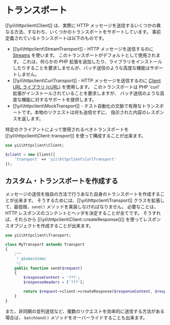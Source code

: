 トランスポート
==============

[[\yii\httpclient\Client]] は、実際に HTTP メッセージを送信するいくつかの異なる方法、すなわち、いくつかのトランスポートをサポートしています。
事前定義されているトランスポートは以下のものです。

 - [[\yii\httpclient\StreamTransport]] - HTTP メッセージを送信するのに [Streams](http://php.net/manual/ja/book.stream.php) を使います。
   このトランスポートがデフォルトとして使用されます。
   これは、何らかの PHP 拡張を追加したり、ライブラリをインストールしたりすることを要求しませんが、バッチ送信のような高度な機能はサポートしません。
 - [[\yii\httpclient\CurlTransport]] - HTTP メッセージを送信するのに [Client URL ライブラリ (cURL)](http://php.net/manual/ja/book.curl.php) を使用します。
   このトランスポートは PHP 'curl' 拡張がインストールされていることを要求しますが、
   バッチ送信のような高度な機能に対するサポートを提供します。
 - [[\yii\httpclient\MockTransport]] - テスト自動化の文脈で有用なトランスポートです。本物のリクエストは何も送信せずに、
   指示された内容のレスポンスを返します。

特定のクライアントによって使用されるべきトランスポートを [[\yii\httpclient\Client::transport]] を使って構成することが出来ます。

```php
use yii\httpclient\Client;

$client = new Client([
    'transport' => 'yii\httpclient\CurlTransport'
]);
```


## カスタム・トランスポートを作成する

メッセージの送信を独自の方法で行うあなた自身のトランスポートを作成することが出来ます。
そうするためには、[[\yii\httpclient\Transport]] クラスを拡張して、最低限、`send()` メソッドを実装しなければなりません。
必要なことは、HTTP レスポンスのコンテントとヘッダを決定することが全てです。
そうすれば、それらから [[\yii\httpclient\Client::createResponse()]] を使ってレスポンスオブジェクトを作成することが出来ます。

```php
use yii\httpclient\Transport;

class MyTransport extends Transport
{
    /**
     * @inheritdoc
     */
    public function send($request)
    {
        $responseContent = '???';
        $responseHeaders = ['???'];

        return $request->client->createResponse($responseContent, $responseHeaders);
    }
}
```

また、非同期の並列送信など、複数のリクエストを効率的に送信する方法がある場合は、
`batchSend()` メソッドをオーバーライドすることも出来ます。
